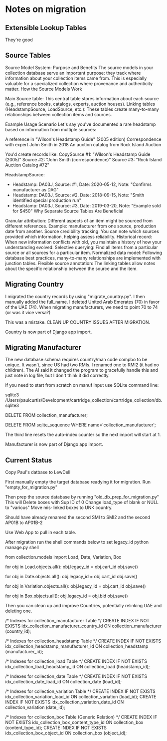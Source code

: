 # Notes on migration

## Extensible Lookup Tables

They're good

## Source Tables

Source Model System: Purpose and Benefits
The source models in your collection database serve an important purpose: they track where information about your collection items came from. This is especially valuable for a specialized collection where provenance and authenticity matter.
How the Source Models Work

Main Source table: This central table stores information about each source (e.g., reference books, catalogs, experts, auction houses).
Linking tables (HeadstampSource, LoadSource, etc.): These tables create many-to-many relationships between collection items and sources.

Example Usage Scenario
Let's say you've documented a rare headstamp based on information from multiple sources:

A reference in "Wilson's Headstamp Guide" (2005 edition)
Correspondence with expert John Smith in 2018
An auction catalog from Rock Island Auction

You'd create records like:
CopySource #1: "Wilson's Headstamp Guide (2005)"
Source #2: "John Smith (correspondence)"
Source #3: "Rock Island Auction Catalog #72"

HeadstampSource: 
- Headstamp: DA03J, Source: #1, Date: 2020-05-12, Note: "Confirms manufacturer as DAG"
- Headstamp: DA03J, Source: #2, Date: 2018-09-15, Note: "Smith identified special production run"
- Headstamp: DA03J, Source: #3, Date: 2019-03-20, Note: "Example sold for $450"
Why Separate Source Tables Are Beneficial

Granular attribution: Different aspects of an item might be sourced from different references. Example: manufacturer from one source, production date from another.
Source credibility tracking: You can note which sources provided which information, helping assess reliability.
Historical record: When new information conflicts with old, you maintain a history of how your understanding evolved.
Selective querying: Find all items from a particular source or all sources for a particular item.
Normalized data model: Following database best practices, many-to-many relationships are implemented with junction tables.
Flexible source annotation: The linking tables allow notes about the specific relationship between the source and the item.

## Migrating Country

I migrated the country records by using "migrate_country.py".  I then manually added the full_name.  I deleted United Arab Emerates (70) in favor of the UAE (74).  When migrating manufacturers, we need to point 70 to 74 (or was it vice versa?)

This was a mistake.  CLEAN UP COUNTRY ISSUES AFTER MIGRATION.

Country is now part of Django app import.

## Migrating Manufacturer

The new database schema requires country/man code compbo to be unique.  It wasn't, since US had two RMIs.  I renamed one to RMI2 (it had no children).  The AI said it changed the program to gracefully handle this and just note in log file, but I don't think it did correctly.

If you need to start from scratch on manuf input use SQLite command line:

sqlite3 /Users/paulcurtis/Development/cartridge_collection/cartridge_collection/db.sqlite3

DELETE FROM collection_manufacturer;

DELETE FROM sqlite_sequence WHERE name='collection_manufacturer';

The third line resets the auto-index counter so the next import will start at 1.

Manufacturer  is now part of Django app import.


## Current Status

Copy Paul's datbase to LewDell

First manually empty the target database readying it for migration.  Run "empty_for_migration.py"

Then prep the source database by running "old_db_prep_for_migration.py"  This will
Delete boxes with Sup ID of 0
Change load_type of blank or NULL to "various"
Move mis-linked boxes to UNK country.

Should have already renamed the second SMI to SMI2 and the second AP01B to AP01B-2

Use Web App to pull in each table.

After migration run the shell commands below to set legacy_id
python manage.py shell

from collection.models import Load, Date, Variation, Box

for obj in Load.objects.all():
    obj.legacy_id = obj.cart_id
    obj.save()

for obj in Date.objects.all():
    obj.legacy_id = obj.cart_id
    obj.save()

for obj in Variation.objects.all():
    obj.legacy_id = obj.cart_id
    obj.save()

for obj in Box.objects.all():
    obj.legacy_id = obj.bid
    obj.save()

Then you can clean up and improve Countries, potentially relinking UAE and deleting one.

/* Indexes for collection_manufacturer Table */
CREATE INDEX IF NOT EXISTS idx_collection_manufacturer_country_id ON collection_manufacturer (country_id);

/* Indexes for collection_headstamp Table */
CREATE INDEX IF NOT EXISTS idx_collection_headstamp_manufacturer_id ON collection_headstamp (manufacturer_id);

/* Indexes for collection_load Table */
CREATE INDEX IF NOT EXISTS idx_collection_load_headstamp_id ON collection_load (headstamp_id);

/* Indexes for collection_date Table */
CREATE INDEX IF NOT EXISTS idx_collection_date_load_id ON collection_date (load_id);

/* Indexes for collection_variation Table */
CREATE INDEX IF NOT EXISTS idx_collection_variation_load_id ON collection_variation (load_id);
CREATE INDEX IF NOT EXISTS idx_collection_variation_date_id ON collection_variation (date_id);

/* Indexes for collection_box Table (Generic Relation) */
CREATE INDEX IF NOT EXISTS idx_collection_box_content_type_id ON collection_box (content_type_id);
CREATE INDEX IF NOT EXISTS idx_collection_box_object_id ON collection_box (object_id);


